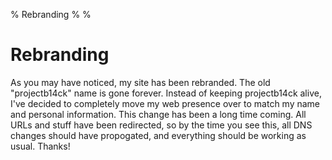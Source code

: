 % Rebranding
%
%

Rebranding
==========

As you may have noticed, my site has been rebranded. The old
"projectb14ck" name is gone forever. Instead of keeping projectb14ck
alive, I've decided to completely move my web presence over to match my
name and personal information. This change has been a long time coming.
All URLs and stuff have been redirected, so by the time you see this,
all DNS changes should have propogated, and everything should be working
as usual. Thanks!

